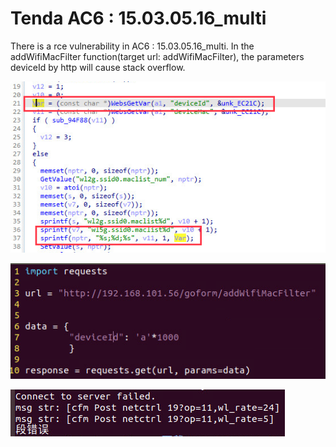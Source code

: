 # Tenda AC6 : 15.03.05.16_multi

There is a rce vulnerability in AC6 : 15.03.05.16_multi. In the addWifiMacFilter function(target url: addWifiMacFilter), the parameters deviceId by http will cause stack overflow.


![](16_1.png)



![](16_2.png)



![](16_3.png)
